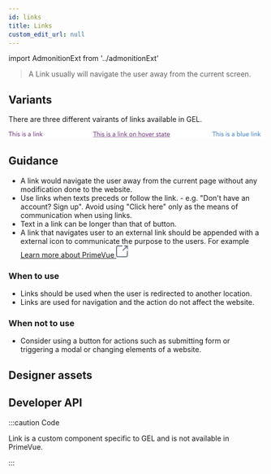 ```yaml
---
id: links
title: Links
custom_edit_url: null
---
```


import AdmonitionExt from '../admonitionExt'

> A Link usually will navigate the user away from the current screen.


## Variants

There are three different vairants of links available in GEL. 

![Button types](img/links.svg)


## Guidance

* A link would navigate the user away from the current page without any modification done to the website.
* Use links when texts preceds or follow the link. - e.g. "Don't have an account? Sign up". Avoid using "Click here" only as the means of communication when using links.
* Text in a link can be longer than that of button.
* A link that navigates user to an external link should be appended with a external icon to communicate the purpose to the users. For example  [Learn more about PrimeVue ![external link](img/external-link.svg) ](https://primefaces.org/primevue/setup) 


### When to use

* Links should be used when the user is redirected to another location.
* Links are used for navigation and the action do not affect the website.

### When not to use

* Consider using a button for actions such as submitting form or triggering a modal or changing elements of a website.

## Designer assets

<AdmonitionExt type="figma" url="https://www.figma.com/file/kzLxtqv6YGL0wotiqzgEo4/GEL-UI-Doc?node-id=6%3A16646" />


## Developer API

:::caution Code

Link is a custom component specific to GEL and is not available in PrimeVue.

:::